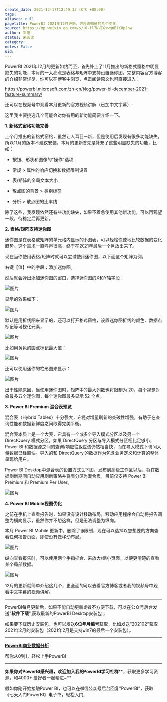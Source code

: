 ```yaml
---
create_date: 2021-12-17T12:49:13 (UTC +08:00)
tags: 
aliases: null
pagetitle: PowerBI 2021年12月更新，你应该知道的几个变化
source: https://mp.weixin.qq.com/s/j0-tl7NVIGswgnB1Y8pJnw
author: 采悟
status: 未阅读
category: 
notes: False
uid: 
---
```


PowerBI 2021年12月的更新如约而至，首先补上了11月推出的新格式窗格中明显缺失的功能，本月的一大亮点是表格与矩阵中支持设置迷你图，完整内容官方博客的介绍非常详尽，你可以在博客中浏览，点击阅读原文也可直接进入：

https://powerbi.microsoft.com/zh-cn/blog/power-bi-december-2021-feature-summary/

还可以在视频号中观看本月更新的官方视频讲解（已加中文字幕）:

这里我主要挑选几个可能会对你有用的新功能简要介绍一下。  

**1\. 新格式窗格功能完善**

上个月推出的新格式窗格，虽然让人耳目一新，但是使用后发现有很多功能缺失，所以11月的版本不建议安装，本月的更新首先是补充了这些明显缺失的功能，比如：

-   按钮、形状和图像的"操作"选项
    
-   常规 > 属性的响应切换和数据限制设置
    
-   表/矩阵的全局文本大小
    
-   散点图的背景 > 类别标签
    
-   分析 > 散点图的比率线
    

除了这些，我发现依然还有些功能缺失，如果不着急使用其他新功能，可以再观望一段，待稳定后再更新。

**2\. 表格/矩阵支持迷你图**

迷你图是在表格或矩阵的单元格内显示的小图表，可以轻松快速地比较数据的变化趋势。这个需求一直呼声很高，终于在2021年最后一个月放出来了。

现在当你使用表格/矩阵时就可以尝试使用迷你图，以下面这个矩阵为例，

右键【值】中的字段：添加迷你图。  

然后就会弹出添加迷你图的窗口，选择迷你图的X和Y轴字段：

![图片](https://mmbiz.qpic.cn/mmbiz_png/aHEbZtANQJMaFgawfN4u65jXIMpQljLIfhMPHbT0icDibDaRcgVnibXohQT87NvFtZnE1o3GyyFfiaOCEpbYk0WiaicQ/640?wx_fmt=png&wxfrom=5&wx_lazy=1&wx_co=1)

显示的效果如下：

![图片](https://mmbiz.qpic.cn/mmbiz_png/aHEbZtANQJMaFgawfN4u65jXIMpQljLIplS3bRe6WqKsS1GJ6LWn6TrQfZXxe8ibBreicWBkhthEu7ic0z9QZqzlg/640?wx_fmt=png&wxfrom=5&wx_lazy=1&wx_co=1)

默认是用折线图来显示的，还可以打开格式窗格，设置迷你图折线的颜色、数据点标记等可视化元素，

![图片](https://mmbiz.qpic.cn/mmbiz_png/aHEbZtANQJMaFgawfN4u65jXIMpQljLICXU1wChkHrgQlib2zclXsjl0fqrDZP3ZzyZj217N33w0UamnM0NWMug/640?wx_fmt=png&wxfrom=5&wx_lazy=1&wx_co=1)

  

比如用黄色的圆点标记最大值：

![图片](https://mmbiz.qpic.cn/mmbiz_png/aHEbZtANQJMaFgawfN4u65jXIMpQljLIDxyicscq4iczcfgKKBYHdwlu6mBq33Viawu4CXNkuTKrSguzib2KaBUaLA/640?wx_fmt=png&wxfrom=5&wx_lazy=1&wx_co=1)

还可以使用迷你的柱形图来显示：  

![图片](https://mmbiz.qpic.cn/mmbiz_png/aHEbZtANQJMaFgawfN4u65jXIMpQljLIrUw57zRGuGZ9nFdtMv5M00HL3QhQkvp0kcsL3Uyic6vZ9kFjWbUDNiaQ/640?wx_fmt=png&wxfrom=5&wx_lazy=1&wx_co=1)

出于性能原因，当使用迷你图时，矩阵中的最大列数也将限制为 20，每个视觉对象最多五个迷你图，每个迷你图最多显示 52 个点。

**3\. Power BI Premium 混合表预览**

混合表（Hybrid Tables）十分强大，它是对增量刷新的突破性增强，有助于在查询性能和数据新鲜度之间取得完美平衡。

混合表本质上是一个大表，它具有一个或多个导入模式分区以及另一个 DirectQuery 模式分区。如果 DirectQuery 分区与导入模式分区相比足够小，Power BI 和数据源之间的查询/响应往返应该仍然相当快，而在导入模式下访问大量数据已经超快。导入的和 DirectQuery 的数据作为包含业务定义和计算的整体呈现给用户。

Power BI Desktop中混合表的设置方式见下图，发布到高级工作区以后，将在数据刷新期间自动应用刷新策略并将表分区为混合表，目前仅支持 Power BI Premium 和 Premium Per User。

![图片](https://mmbiz.qpic.cn/mmbiz_png/aHEbZtANQJMaFgawfN4u65jXIMpQljLIYicFGJ0ICdDxDRHFEO9DaZbyT8mVaBGZynw11ur5WdIGy8qf0iasItNg/640?wx_fmt=png&wxfrom=5&wx_lazy=1&wx_co=1)

**4\. Power BI Mobile视图优化**

之前在手机上查看报告时，如果没有设计移动布局，移动应用程序会自动将报告调整为横向显示，虽然你并不想这样，但是无法调整为纵向。

本月 Power BI Mobile 更新中，删除了该限制，现在可以选择以您想要的方向查看任何报告页面，即使没有做移动布局。

![图片](https://mmbiz.qpic.cn/mmbiz_jpg/aHEbZtANQJMaFgawfN4u65jXIMpQljLIYTgGZFgpVkxiamO3OAfBEDMU3qHm0rRmqNDxlh1Lq7vr10o8kqdknSA/640?wx_fmt=jpeg&wxfrom=5&wx_lazy=1&wx_co=1)

纵向查看报告时，可以使用两个手指捏合，来放大/缩小页面，以便更清楚的查看某个局部数据。

![图片](https://mmbiz.qpic.cn/mmbiz_png/aHEbZtANQJMaFgawfN4u65jXIMpQljLIMNZkVftWnlJHv7lfO866cXNYIn8OylsnA56ykQV9Otgd8wgEia2qrlA/640?wx_fmt=png&wxfrom=5&wx_lazy=1&wx_co=1)

12月的更新就简单介绍这几个，更全面的可以去看官方博客或者我的视频号中观看中文字幕的视频讲解。

___

PowerBI每月更新后，如果不能自动更新或者不方便下载，可以在公众号后台发送"**软件下载**",获取最新的PowerBI Desktop安装包；

如果要下载历史安装包，也可以发送**6位年月编号**获取，比如发送“202102”获取2021年2月的安装包（2021年2月是支持win7的最后一个安装包）。

___

[**PowerBI商业数据分析**](http://mp.weixin.qq.com/s?__biz=MzA4MzQwMjY4MA==&mid=2484074987&idx=1&sn=5cf4ba4b683ee9136bb7a26f6e9bcf01&chksm=8e0c533cb97bda2add48a4576b9c1e230249a5a4160dd93cd677a37ea21d26fc9cc26fc4cb1c&scene=21#wechat_redirect)

帮你从0到1，轻松上手PowerBI

___

**如果你对PowerBI感兴趣，欢迎加入我的PowerBI学习社群****，获取更多学习资源，和4000+ 爱好者一起精进~**

假如你刚开始接触Power BI，也可以在微信公众号后台回复"PowerBI"，获取《七天入门PowerBI》电子书，轻松入门。
